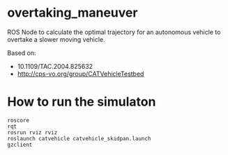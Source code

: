 # overtaking_maneuver
ROS Node to calculate the optimal trajectory for an autonomous vehicle to overtake a slower moving vehicle.

Based on:
- 10.1109/TAC.2004.825632
- http://cps-vo.org/group/CATVehicleTestbed

# How to run the simulaton

```
roscore
rqt
rosrun rviz rviz
roslaunch catvehicle catvehicle_skidpan.launch
gzclient
```
